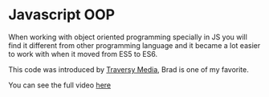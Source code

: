 # Javascript OOP

When working with object oriented programming specially in JS you will find it different from other programming language and it became a lot easier to work with when it moved from ES5 to ES6.

This code was introduced by [Traversy Media](https://www.youtube.com/watch?v=vDJpGenyHaA&t=1s), Brad is one of my favorite.

You can see the full video [here](https://www.youtube.com/watch?v=vDJpGenyHaA&t=1s)

